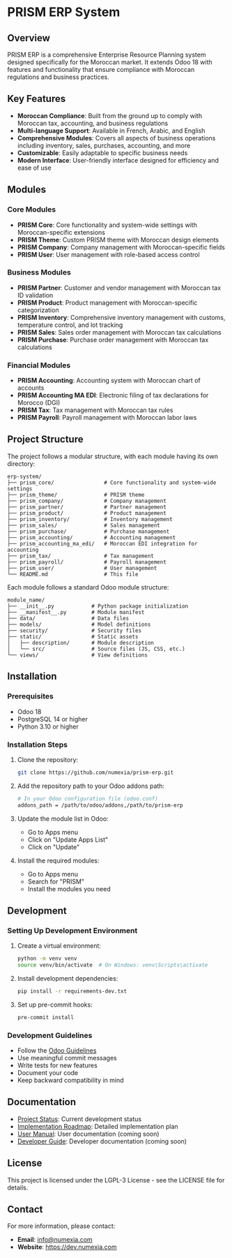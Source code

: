 # PRISM ERP System

## Overview

PRISM ERP is a comprehensive Enterprise Resource Planning system designed specifically for the Moroccan market. It extends Odoo 18 with features and functionality that ensure compliance with Moroccan regulations and business practices.

## Key Features

- **Moroccan Compliance**: Built from the ground up to comply with Moroccan tax, accounting, and business regulations
- **Multi-language Support**: Available in French, Arabic, and English
- **Comprehensive Modules**: Covers all aspects of business operations including inventory, sales, purchases, accounting, and more
- **Customizable**: Easily adaptable to specific business needs
- **Modern Interface**: User-friendly interface designed for efficiency and ease of use

## Modules

### Core Modules

- **PRISM Core**: Core functionality and system-wide settings with Moroccan-specific extensions
- **PRISM Theme**: Custom PRISM theme with Moroccan design elements
- **PRISM Company**: Company management with Moroccan-specific fields
- **PRISM User**: User management with role-based access control

### Business Modules

- **PRISM Partner**: Customer and vendor management with Moroccan tax ID validation
- **PRISM Product**: Product management with Moroccan-specific categorization
- **PRISM Inventory**: Comprehensive inventory management with customs, temperature control, and lot tracking
- **PRISM Sales**: Sales order management with Moroccan tax calculations
- **PRISM Purchase**: Purchase order management with Moroccan tax calculations

### Financial Modules

- **PRISM Accounting**: Accounting system with Moroccan chart of accounts
- **PRISM Accounting MA EDI**: Electronic filing of tax declarations for Morocco (DGI)
- **PRISM Tax**: Tax management with Moroccan tax rules
- **PRISM Payroll**: Payroll management with Moroccan labor laws

## Project Structure

The project follows a modular structure, with each module having its own directory:

```
erp-system/
├── prism_core/                # Core functionality and system-wide settings
├── prism_theme/               # PRISM theme
├── prism_company/             # Company management
├── prism_partner/             # Partner management
├── prism_product/             # Product management
├── prism_inventory/           # Inventory management
├── prism_sales/               # Sales management
├── prism_purchase/            # Purchase management
├── prism_accounting/          # Accounting management
├── prism_accounting_ma_edi/   # Moroccan EDI integration for accounting
├── prism_tax/                 # Tax management
├── prism_payroll/             # Payroll management
├── prism_user/                # User management
└── README.md                  # This file
```

Each module follows a standard Odoo module structure:

```
module_name/
├── __init__.py            # Python package initialization
├── __manifest__.py        # Module manifest
├── data/                  # Data files
├── models/                # Model definitions
├── security/              # Security files
├── static/                # Static assets
│   ├── description/       # Module description
│   └── src/               # Source files (JS, CSS, etc.)
└── views/                 # View definitions
```

## Installation

### Prerequisites

- Odoo 18
- PostgreSQL 14 or higher
- Python 3.10 or higher

### Installation Steps

1. Clone the repository:
   ```bash
   git clone https://github.com/numexia/prism-erp.git
   ```

2. Add the repository path to your Odoo addons path:
   ```bash
   # In your Odoo configuration file (odoo.conf)
   addons_path = /path/to/odoo/addons,/path/to/prism-erp
   ```

3. Update the module list in Odoo:
   - Go to Apps menu
   - Click on "Update Apps List"
   - Click on "Update"

4. Install the required modules:
   - Go to Apps menu
   - Search for "PRISM"
   - Install the modules you need

## Development

### Setting Up Development Environment

1. Create a virtual environment:
   ```bash
   python -m venv venv
   source venv/bin/activate  # On Windows: venv\Scripts\activate
   ```

2. Install development dependencies:
   ```bash
   pip install -r requirements-dev.txt
   ```

3. Set up pre-commit hooks:
   ```bash
   pre-commit install
   ```

### Development Guidelines

- Follow the [Odoo Guidelines](https://www.odoo.com/documentation/18.0/developer/reference/guidelines.html)
- Use meaningful commit messages
- Write tests for new features
- Document your code
- Keep backward compatibility in mind

## Documentation

- [Project Status](PRISM_ERP_STATUS.md): Current development status
- [Implementation Roadmap](PRISM_ERP_ROADMAP.md): Detailed implementation plan
- [User Manual](docs/user_manual.md): User documentation (coming soon)
- [Developer Guide](docs/developer_guide.md): Developer documentation (coming soon)

## License

This project is licensed under the LGPL-3 License - see the LICENSE file for details.

## Contact

For more information, please contact:

- **Email**: info@numexia.com
- **Website**: https://dev.numexia.com
